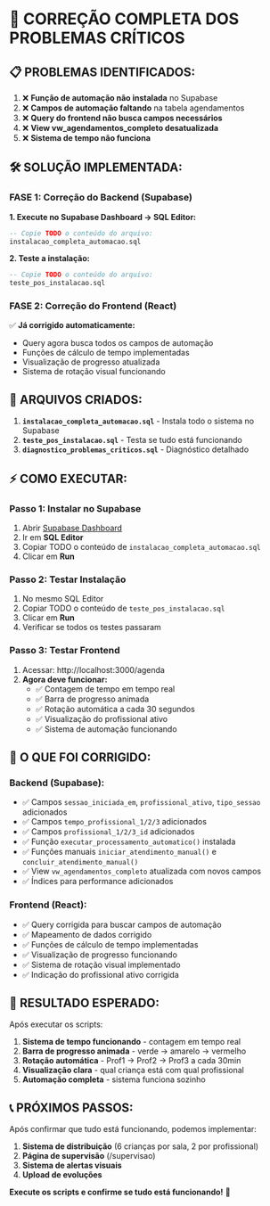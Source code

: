 # 🚀 CORREÇÃO COMPLETA DOS PROBLEMAS CRÍTICOS

## 📋 **PROBLEMAS IDENTIFICADOS:**

1. ❌ **Função de automação não instalada** no Supabase
2. ❌ **Campos de automação faltando** na tabela agendamentos  
3. ❌ **Query do frontend não busca campos necessários**
4. ❌ **View vw_agendamentos_completo desatualizada**
5. ❌ **Sistema de tempo não funciona**

## 🛠️ **SOLUÇÃO IMPLEMENTADA:**

### **FASE 1: Correção do Backend (Supabase)**

**1. Execute no Supabase Dashboard → SQL Editor:**
```sql
-- Copie TODO o conteúdo do arquivo:
instalacao_completa_automacao.sql
```

**2. Teste a instalação:**
```sql  
-- Copie TODO o conteúdo do arquivo:
teste_pos_instalacao.sql
```

### **FASE 2: Correção do Frontend (React)**

✅ **Já corrigido automaticamente:**
- Query agora busca todos os campos de automação
- Funções de cálculo de tempo implementadas
- Visualização de progresso atualizada
- Sistema de rotação visual funcionando

## 📁 **ARQUIVOS CRIADOS:**

1. **`instalacao_completa_automacao.sql`** - Instala todo o sistema no Supabase
2. **`teste_pos_instalacao.sql`** - Testa se tudo está funcionando
3. **`diagnostico_problemas_criticos.sql`** - Diagnóstico detalhado

## ⚡ **COMO EXECUTAR:**

### **Passo 1: Instalar no Supabase**
1. Abrir [Supabase Dashboard](https://app.supabase.com)
2. Ir em **SQL Editor**
3. Copiar TODO o conteúdo de `instalacao_completa_automacao.sql`
4. Clicar em **Run**

### **Passo 2: Testar Instalação**
1. No mesmo SQL Editor
2. Copiar TODO o conteúdo de `teste_pos_instalacao.sql`  
3. Clicar em **Run**
4. Verificar se todos os testes passaram

### **Passo 3: Testar Frontend**
1. Acessar: http://localhost:3000/agenda
2. **Agora deve funcionar:**
   - ✅ Contagem de tempo em tempo real
   - ✅ Barra de progresso animada
   - ✅ Rotação automática a cada 30 segundos
   - ✅ Visualização do profissional ativo
   - ✅ Sistema de automação funcionando

## 🔧 **O QUE FOI CORRIGIDO:**

### **Backend (Supabase):**
- ✅ Campos `sessao_iniciada_em`, `profissional_ativo`, `tipo_sessao` adicionados
- ✅ Campos `tempo_profissional_1/2/3` adicionados  
- ✅ Campos `profissional_1/2/3_id` adicionados
- ✅ Função `executar_processamento_automatico()` instalada
- ✅ Funções manuais `iniciar_atendimento_manual()` e `concluir_atendimento_manual()`
- ✅ View `vw_agendamentos_completo` atualizada com novos campos
- ✅ Índices para performance adicionados

### **Frontend (React):**
- ✅ Query corrigida para buscar campos de automação
- ✅ Mapeamento de dados corrigido
- ✅ Funções de cálculo de tempo implementadas
- ✅ Visualização de progresso funcionando
- ✅ Sistema de rotação visual implementado
- ✅ Indicação do profissional ativo corrigida

## 🎯 **RESULTADO ESPERADO:**

Após executar os scripts:

1. **Sistema de tempo funcionando** - contagem em tempo real
2. **Barra de progresso animada** - verde → amarelo → vermelho
3. **Rotação automática** - Prof1 → Prof2 → Prof3 a cada 30min
4. **Visualização clara** - qual criança está com qual profissional
5. **Automação completa** - sistema funciona sozinho

## 📞 **PRÓXIMOS PASSOS:**

Após confirmar que tudo está funcionando, podemos implementar:

1. **Sistema de distribuição** (6 crianças por sala, 2 por profissional)
2. **Página de supervisão** (/supervisao)
3. **Sistema de alertas visuais**
4. **Upload de evoluções**

**Execute os scripts e confirme se tudo está funcionando!** 🚀
